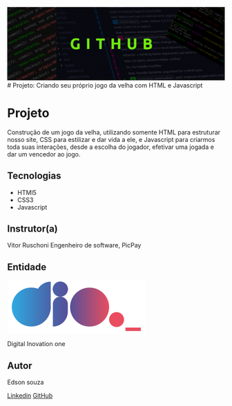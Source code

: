 <img src="./img/letreiro.png">
# Projeto: Criando seu próprio jogo da velha com HTML e Javascript

# Projeto

Construção de um jogo da velha, utilizando somente HTML para estruturar nosso site, CSS para estilizar e dar vida a ele, e Javascript para criarmos toda suas interações, desde a escolha do jogador, efetivar uma jogada e dar um vencedor ao jogo.

## Tecnologias

* HTMl5
* CSS3
* Javascript


## Instrutor(a)

Vitor Ruschoni
Engenheiro de software, PicPay

## Entidade

<img src="./img/logo-dio.png">

Digital Inovation one 


## Autor
Edson souza

[Linkedin](https://www.linkedin.com/in/edsonfrs/)
[GitHub](https://github.com/Edsonfrs)


